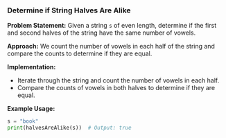 ### Determine if String Halves Are Alike

**Problem Statement:**
Given a string `s` of even length, determine if the first and second halves of the string have the same number of vowels.

**Approach:**
We count the number of vowels in each half of the string and compare the counts to determine if they are equal.

**Implementation:**
- Iterate through the string and count the number of vowels in each half.
- Compare the counts of vowels in both halves to determine if they are equal.

**Example Usage:**
```python
s = "book"
print(halvesAreAlike(s))  # Output: true
```
